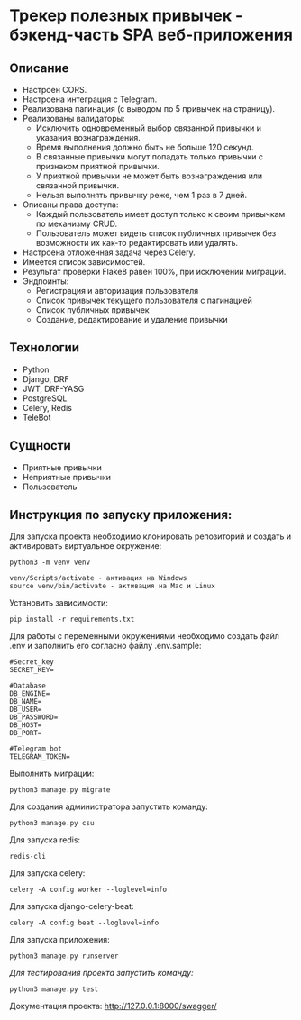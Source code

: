 # Трекер полезных привычек - бэкенд-часть SPA веб-приложения
## Описание
* Настроен CORS.
* Настроена интеграция с Telegram.
* Реализована пагинация (с выводом по 5 привычек на страницу).
* Реализованы валидаторы:
  * Исключить одновременный выбор связанной привычки и указания вознаграждения.
  * Время выполнения должно быть не больше 120 секунд.
  * В связанные привычки могут попадать только привычки с признаком приятной привычки.
  * У приятной привычки не может быть вознаграждения или связанной привычки.
  * Нельзя выполнять привычку реже, чем 1 раз в 7 дней.
* Описаны права доступа:
    * Каждый пользователь имеет доступ только к своим привычкам по механизму CRUD.
    * Пользователь может видеть список публичных привычек без возможности их как-то редактировать или удалять.
* Настроена отложенная задача через Celery.
* Имеется список зависимостей.
* Результат проверки Flake8 равен 100%, при исключении миграций.
* Эндпоинты:
  * Регистрация и авторизация пользователя
  * Список привычек текущего пользователя с пагинацией
  * Список публичных привычек
  * Создание, редактирование и удаление привычки
## Технологии
* Python
* Django, DRF
* JWT, DRF-YASG
* PostgreSQL
* Celery, Redis
* TeleBot
## Сущности
* Приятные привычки
* Неприятные привычки
* Пользователь

## Инструкция по запуску приложения:
Для запуска проекта необходимо клонировать репозиторий и создать и активировать виртуальное окружение: 
```
python3 -m venv venv

venv/Scripts/activate - активация на Windows
source venv/bin/activate - активация на Mac и Linux
```
Установить зависимости:
```
pip install -r requirements.txt
```
Для работы с переменными окружениями необходимо создать файл .env и заполнить его согласно файлу .env.sample:
```
#Secret_key
SECRET_KEY=

#Database
DB_ENGINE=
DB_NAME=
DB_USER=
DB_PASSWORD=
DB_HOST=
DB_PORT=

#Telegram bot
TELEGRAM_TOKEN=
```
Выполнить миграции:
```
python3 manage.py migrate
```

Для создания администратора запустить команду:

```
python3 manage.py csu
```

Для запуска redis:

```
redis-cli
```

Для запуска celery:

```
celery -A config worker --loglevel=info
```

Для запуска django-celery-beat:

```
celery -A config beat --loglevel=info
```

Для запуска приложения:

```
python3 manage.py runserver
```

_Для тестирования проекта запустить команду:_

```
python3 manage.py test
```


Документация проекта: http://127.0.0.1:8000/swagger/
